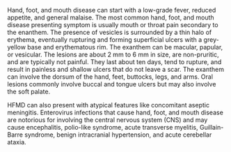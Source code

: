 Hand, foot, and mouth disease can start with a low-grade fever, reduced appetite, and general malaise. The most common hand, foot, and mouth disease presenting symptom is usually mouth or throat pain secondary to the enanthem. The presence of vesicles is surrounded by a thin halo of erythema, eventually rupturing and forming superficial ulcers with a grey-yellow base and erythematous rim. The exanthem can be macular, papular, or vesicular. The lesions are about 2 mm to 6 mm in size, are non-pruritic, and are typically not painful. They last about ten days, tend to rupture, and result in painless and shallow ulcers that do not leave a scar. The exanthem can involve the dorsum of the hand, feet, buttocks, legs, and arms. Oral lesions commonly involve buccal and tongue ulcers but may also involve the soft palate.

HFMD can also present with atypical features like concomitant aseptic meningitis. Enterovirus infections that cause hand, foot, and mouth disease are notorious for involving the central nervous system (CNS) and may cause encephalitis, polio-like syndrome, acute transverse myelitis, Guillain-Barre syndrome, benign intracranial hypertension, and acute cerebellar ataxia.